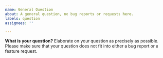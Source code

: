 ```yaml
---
name: General Question
about: A general question, no bug reports or requests here.
labels: question
assignees: ''

---
```


**What is your question?**
Elaborate on your question as precisely as possible.
Please make sure that your question does not fit into either a bug report or a feature request.